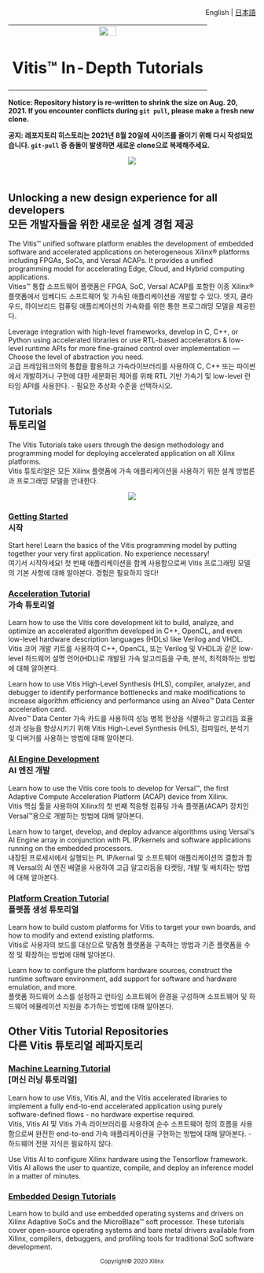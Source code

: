 <p align="right"><a>English</a> | <a href="docs-jp/README.md">日本語</a></p>
<table width="100%">
 <tr width="100%">
    <td align="center"><img src="https://www.xilinx.com/content/dam/xilinx/imgs/press/media-kits/corporate/xilinx-logo.png" width="30%"/><h1>Vitis™ In-Depth Tutorials</h1>
    </td>
 </tr>
</table>

**Notice: Repository history is re-written to shrink the size on Aug. 20, 2021. If you encounter conflicts during `git pull`, please make a fresh new clone.**

**공지: 레포지토리 히스토리는 2021년 8월 20일에 사이즈를 줄이기 위해 다시 작성되었습니다. `git-pull` 중 충돌이 발생하면 새로운 clone으로 복제해주세요.**

<div align="center">
    <a href="http://www.youtube.com/watch?v=vFPNlcXAeWI">
    <img
    src="./Getting_Started/Vitis/images/intro_video.png">
    </a>
</div>

## </br>Unlocking a new design experience for all developers </br>모든 개발자들을 위한 새로운 설계 경험 제공

The Vitis&trade; unified software platform enables the development of embedded software and accelerated applications on heterogeneous Xilinx&reg; platforms including FPGAs, SoCs, and Versal ACAPs. It provides a unified programming model for accelerating Edge, Cloud, and Hybrid computing applications.
</br>Vities&trade; 통합 소프트웨어 플랫폼은 FPGA, SoC, Versal ACAP를 포함한 이종 Xilinx&reg; 플랫폼에서 임베디드 소프트웨어 및 가속된 애플리케이션을 개발할 수 있다. 엣지, 클라우드, 하이브리드 컴퓨팅 애플리케이션의 가속화를 위한 통한 프로그래밍 모델을 제공한다.

Leverage integration with high-level frameworks, develop in C, C++, or Python using accelerated libraries or use RTL-based accelerators & low-level runtime APIs for more fine-grained control over implementation — Choose the level of abstraction you need.
</br>고급 프레임워크와의 통합을 활용하고 가속라이브러리를 사용하여 C, C++ 또는 파이썬에서 개발하거나 구현에 대한 세분화된 제어를 위해 RTL 기반 가속기 및 low-level 런타임 API를 사용한다. - 필요한 추상화 수준을 선택하시오.

## Tutorials</br>튜토리얼

The Vitis Tutorials take users through the design methodology and programming model for deploying accelerated application on all Xilinx platforms.
</br>Vitis 튜토리얼은 모든 Xilinx 플랫폼에 가속 애플리케이션을 사용하기 위한 설계 방법론과 프로그래밍 모델을 안내한다.

<p align="center">
    <img src="./Getting_Started/Vitis/images/vitis-landing-graphic-boards-u50.png">
</p>

### [Getting Started](./Getting_Started)</br>시작

Start here! Learn the basics of the Vitis programming model by putting together your very first application. No experience necessary!
</br>여기서 시작하세요! 첫 번째 애플리케이션을 함께 사용함으로써 Vitis 프로그래밍 모델의 기본 사항에 대해 알아본다. 경험은 필요하지 않다!

### [Acceleration Tutorial](./Hardware_Acceleration)</br>가속 튜토리얼

Learn how to use the Vitis core development kit to build, analyze, and optimize an accelerated algorithm developed in C++, OpenCL, and even low-level hardware description languages (HDLs) like Verilog and VHDL.
</br>Vitis 코어 개발 키트를 사용하여 C++, OpenCL, 또는 Verilog 및 VHDL과 같은 low-level 하드웨어 설명 언어(HDL)로 개발된 가속 알고리듬을 구축, 분석, 최적화하는 방법에 대해 알아본다.

Learn how to use Vitis High-Level Synthesis (HLS), compiler, analyzer, and debugger to identify performance bottlenecks and make modifications to increase algorithm efficiency and performance using an Alveo&trade; Data Center acceleration card.
</br>Alveo&trade; Data Center 가속 카드를 사용하여 성능 병목 현상을 식별하고 알고리듬 효율성과 성능을 향상시키기 위해 Vitis High-Level Synthesis (HLS), 컴파일러, 분석기 및 디버거를 사용하는 방법에 대해 알아본다.

### [AI Engine Development](./AI_Engine_Development)</br>AI 엔진 개발

Learn how to use the Vitis core tools to develop for Versal&trade;, the first Adaptive Compute Acceleration Platform (ACAP) device from Xilinx.
</br>Vitis 핵심 툴을 사용하여 Xilinx의 첫 번째 적응형 컴퓨팅 가속 플랫폼(ACAP) 장치인 Versal&trade;용으로 개발하는 방법에 대해 알아본다.

Learn how to target, develop, and deploy advance algorithms using Versal's AI Engine array in conjunction with PL IP/kernels and software applications running on the embedded processors.
</br>내장된 프로세서에서 실행되는 PL IP/kernal 및 소프트웨어 애플리케이션의 결합과 함께 Versal의 AI 엔진 배열을 사용하여 고급 알고리듬을 타켓팅, 개발 및 배치하는 방법에 대해 알아본다.


### [Platform Creation Tutorial](./Vitis_Platform_Creation)</br>플랫폼 생성 튜토리얼

Learn how to build custom platforms for Vitis to target your own boards, and how to modify and extend existing platforms.
</br>Vitis로 사용자의 보드를 대상으로 맞춤형 플랫폼을 구축하는 방법과 기존 플랫폼을 수정 및 확장하는 방법에 대해 알아본다.

Learn how to configure the platform hardware sources, construct the runtime software environment, add support for software and
hardware emulation, and more.
</br>플랫폼 하드웨어 소스를 설정하고 런타임 소프트웨어 환경을 구성하며 소프트웨어 및 하드웨어 에뮬레이션 지원을 추가하는 방법에 대해 알아본다.

## Other Vitis Tutorial Repositories</br>다른 Vitis 튜토리얼 레파지토리

### [Machine Learning Tutorial](https://github.com/xilinx/Vitis-AI-Tutorials) </br>[머신 러닝 튜토리얼]

Learn how to use Vitis, Vitis AI, and the Vitis accelerated libraries to implement a fully end-to-end accelerated application using purely software-defined flows - no hardware expertise required.
</br>Vitis, Vitis AI 및 Vitis 가속 라이브러리를 사용하여 순수 소프트웨어 정의 흐름을 사용함으로써 완전한 end-to-end 가속 애플리케이션을 구현하는 방법에 대해 알아본다. - 하드웨어 전문 지식은 필요하지 않다.

Use Vitis AI to configure Xilinx hardware using the Tensorflow framework. Vitis AI allows the user to quantize, compile, and deploy an inference model in a matter of minutes.

### [Embedded Design Tutorials](http://xilinx.github.io/Embedded-Design-Tutorials)

Learn how to build and use embedded operating systems and drivers on Xilinx Adaptive SoCs and the MicroBlaze™ soft processor. These tutorials cover open-source operating systems and bare metal drivers available from Xilinx, compilers, debuggers, and profiling tools for traditional SoC software development.


<p align="center"><sup>Copyright&copy; 2020 Xilinx</sup></p>
